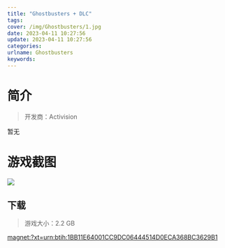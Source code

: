 ```yaml
---
title: "Ghostbusters + DLC"
tags: 
cover: /img/Ghostbusters/1.jpg
date: 2023-04-11 10:27:56
update: 2023-04-11 10:27:56
categories: 
urlname: Ghostbusters
keywords: 
---
```

# 简介

> 开发商：Activision

暂无

# 游戏截图

![](/img/Ghostbusters/2.jpg)


## 下载

> 游戏大小：2.2 GB

[magnet:?xt=urn:btih:1BB11E64001CC9DC06444514D0ECA368BC3629B1](magnet:?xt=urn:btih:1BB11E64001CC9DC06444514D0ECA368BC3629B1)